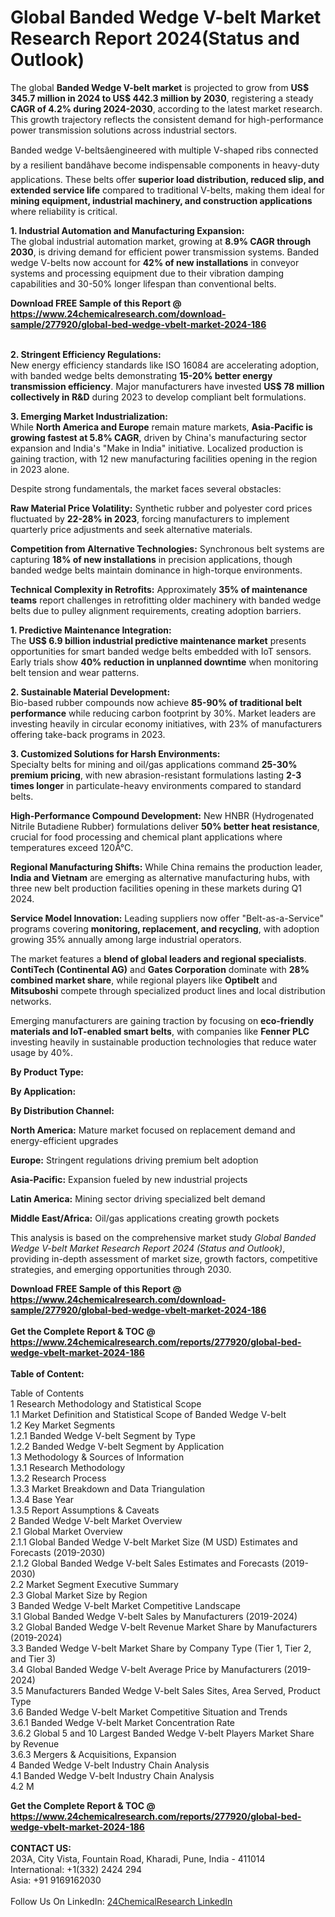 <h1>Global Banded Wedge V-belt Market Research Report 2024(Status and Outlook)</h1><p>The global <strong>Banded Wedge V-belt market</strong> is projected to grow from <strong>US$ 345.7 million in 2024 to US$ 442.3 million by 2030</strong>, registering a steady <strong>CAGR of 4.2% during 2024-2030</strong>, according to the latest market research. This growth trajectory reflects the consistent demand for high-performance power transmission solutions across industrial sectors.</p><p>Banded wedge V-beltsâengineered with multiple V-shaped ribs connected by a resilient bandâhave become indispensable components in heavy-duty applications. These belts offer <strong>superior load distribution, reduced slip, and extended service life</strong> compared to traditional V-belts, making them ideal for <strong>mining equipment, industrial machinery, and construction applications</strong> where reliability is critical.</p><p><strong>1. Industrial Automation and Manufacturing Expansion:</strong><br>
The global industrial automation market, growing at <strong>8.9% CAGR through 2030</strong>, is driving demand for efficient power transmission systems. Banded wedge V-belts now account for <strong>42% of new installations</strong> in conveyor systems and processing equipment due to their vibration damping capabilities and 30-50% longer lifespan than conventional belts.</p><div><b>Download FREE Sample of this Report @ 
            <a href="https://www.24chemicalresearch.com/download-sample/277920/global-bed-wedge-vbelt-market-2024-186">
            https://www.24chemicalresearch.com/download-sample/277920/global-bed-wedge-vbelt-market-2024-186</a></b></div><br><p><strong>2. Stringent Efficiency Regulations:</strong><br>
New energy efficiency standards like ISO 16084 are accelerating adoption, with banded wedge belts demonstrating <strong>15-20% better energy transmission efficiency</strong>. Major manufacturers have invested <strong>US$ 78 million collectively in R&amp;D</strong> during 2023 to develop compliant belt formulations.</p><p><strong>3. Emerging Market Industrialization:</strong><br>
While <strong>North America and Europe</strong> remain mature markets, <strong>Asia-Pacific is growing fastest at 5.8% CAGR</strong>, driven by China's manufacturing sector expansion and India's "Make in India" initiative. Localized production is gaining traction, with 12 new manufacturing facilities opening in the region in 2023 alone.</p><p>Despite strong fundamentals, the market faces several obstacles:</p><p><strong>Raw Material Price Volatility:</strong> Synthetic rubber and polyester cord prices fluctuated by <strong>22-28% in 2023</strong>, forcing manufacturers to implement quarterly price adjustments and seek alternative materials.</p><p><strong>Competition from Alternative Technologies:</strong> Synchronous belt systems are capturing <strong>18% of new installations</strong> in precision applications, though banded wedge belts maintain dominance in high-torque environments.</p><p><strong>Technical Complexity in Retrofits:</strong> Approximately <strong>35% of maintenance teams</strong> report challenges in retrofitting older machinery with banded wedge belts due to pulley alignment requirements, creating adoption barriers.</p><p><strong>1. Predictive Maintenance Integration:</strong><br>
The <strong>US$ 6.9 billion industrial predictive maintenance market</strong> presents opportunities for smart banded wedge belts embedded with IoT sensors. Early trials show <strong>40% reduction in unplanned downtime</strong> when monitoring belt tension and wear patterns.</p><p><strong>2. Sustainable Material Development:</strong><br>
Bio-based rubber compounds now achieve <strong>85-90% of traditional belt performance</strong> while reducing carbon footprint by 30%. Market leaders are investing heavily in circular economy initiatives, with 23% of manufacturers offering take-back programs in 2023.</p><p><strong>3. Customized Solutions for Harsh Environments:</strong><br>
Specialty belts for mining and oil/gas applications command <strong>25-30% premium pricing</strong>, with new abrasion-resistant formulations lasting <strong>2-3 times longer</strong> in particulate-heavy environments compared to standard belts.</p><p><strong>High-Performance Compound Development:</strong>  
	New HNBR (Hydrogenated Nitrile Butadiene Rubber) formulations deliver <strong>50% better heat resistance</strong>, crucial for food processing and chemical plant applications where temperatures exceed 120Â°C.</p><p><strong>Regional Manufacturing Shifts:</strong>  
	While China remains the production leader, <strong>India and Vietnam</strong> are emerging as alternative manufacturing hubs, with three new belt production facilities opening in these markets during Q1 2024.</p><p><strong>Service Model Innovation:</strong>  
	Leading suppliers now offer "Belt-as-a-Service" programs covering <strong>monitoring, replacement, and recycling</strong>, with adoption growing 35% annually among large industrial operators.</p><p>The market features a <strong>blend of global leaders and regional specialists</strong>. <strong>ContiTech (Continental AG)</strong> and <strong>Gates Corporation</strong> dominate with <strong>28% combined market share</strong>, while regional players like <strong>Optibelt</strong> and <strong>Mitsuboshi</strong> compete through specialized product lines and local distribution networks.</p><p>Emerging manufacturers are gaining traction by focusing on <strong>eco-friendly materials and IoT-enabled smart belts</strong>, with companies like <strong>Fenner PLC</strong> investing heavily in sustainable production technologies that reduce water usage by 40%.</p><p><strong>By Product Type:</strong></p><p><strong>By Application:</strong></p><p><strong>By Distribution Channel:</strong></p><p><strong>North America:</strong> Mature market focused on replacement demand and energy-efficient upgrades</p><p><strong>Europe:</strong> Stringent regulations driving premium belt adoption</p><p><strong>Asia-Pacific:</strong> Expansion fueled by new industrial projects</p><p><strong>Latin America:</strong> Mining sector driving specialized belt demand</p><p><strong>Middle East/Africa:</strong> Oil/gas applications creating growth pockets</p><p>This analysis is based on the comprehensive market study <em>Global Banded Wedge V-belt Market Research Report 2024 (Status and Outlook)</em>, providing in-depth assessment of market size, growth factors, competitive strategies, and emerging opportunities through 2030.</p><div><b>Download FREE Sample of this Report @ 
            <a href="https://www.24chemicalresearch.com/download-sample/277920/global-bed-wedge-vbelt-market-2024-186">
            https://www.24chemicalresearch.com/download-sample/277920/global-bed-wedge-vbelt-market-2024-186</a></b></div><br><div><b>Get the Complete Report & TOC @ 
            <a href="https://www.24chemicalresearch.com/reports/277920/global-bed-wedge-vbelt-market-2024-186">
            https://www.24chemicalresearch.com/reports/277920/global-bed-wedge-vbelt-market-2024-186</a></b></div><br>
            <b>Table of Content:</b><p>Table of Contents<br />
1 Research Methodology and Statistical Scope<br />
1.1 Market Definition and Statistical Scope of Banded Wedge V-belt<br />
1.2 Key Market Segments<br />
1.2.1 Banded Wedge V-belt Segment by Type<br />
1.2.2 Banded Wedge V-belt Segment by Application<br />
1.3 Methodology & Sources of Information<br />
1.3.1 Research Methodology<br />
1.3.2 Research Process<br />
1.3.3 Market Breakdown and Data Triangulation<br />
1.3.4 Base Year<br />
1.3.5 Report Assumptions & Caveats<br />
2 Banded Wedge V-belt Market Overview<br />
2.1 Global Market Overview<br />
2.1.1 Global Banded Wedge V-belt Market Size (M USD) Estimates and Forecasts (2019-2030)<br />
2.1.2 Global Banded Wedge V-belt Sales Estimates and Forecasts (2019-2030)<br />
2.2 Market Segment Executive Summary<br />
2.3 Global Market Size by Region<br />
3 Banded Wedge V-belt Market Competitive Landscape<br />
3.1 Global Banded Wedge V-belt Sales by Manufacturers (2019-2024)<br />
3.2 Global Banded Wedge V-belt Revenue Market Share by Manufacturers (2019-2024)<br />
3.3 Banded Wedge V-belt Market Share by Company Type (Tier 1, Tier 2, and Tier 3)<br />
3.4 Global Banded Wedge V-belt Average Price by Manufacturers (2019-2024)<br />
3.5 Manufacturers Banded Wedge V-belt Sales Sites, Area Served, Product Type<br />
3.6 Banded Wedge V-belt Market Competitive Situation and Trends<br />
3.6.1 Banded Wedge V-belt Market Concentration Rate<br />
3.6.2 Global 5 and 10 Largest Banded Wedge V-belt Players Market Share by Revenue<br />
3.6.3 Mergers & Acquisitions, Expansion<br />
4 Banded Wedge V-belt Industry Chain Analysis<br />
4.1 Banded Wedge V-belt Industry Chain Analysis<br />
4.2 M</p><div><b>Get the Complete Report & TOC @ 
            <a href="https://www.24chemicalresearch.com/reports/277920/global-bed-wedge-vbelt-market-2024-186">
            https://www.24chemicalresearch.com/reports/277920/global-bed-wedge-vbelt-market-2024-186</a></b></div><br><b>CONTACT US:</b><br>
            203A, City Vista, Fountain Road, Kharadi, Pune, India - 411014<br>
            International: +1(332) 2424 294<br>
            Asia: +91 9169162030 <br><br>
            Follow Us On LinkedIn: <a href="https://www.linkedin.com/company/24chemicalresearch/">24ChemicalResearch LinkedIn</a>